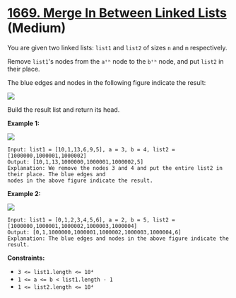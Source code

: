 # [1669. Merge In Between Linked Lists][link] (Medium)

[link]: https://leetcode.cn/problems/merge-in-between-linked-lists/

You are given two linked lists: `list1` and `list2` of sizes `n` and `m` respectively.

Remove `list1`'s nodes from the `aᵗʰ` node to the `bᵗʰ` node, and put `list2` in their place.

The blue edges and nodes in the following figure indicate the result:

![](https://assets.leetcode.com/uploads/2020/11/05/fig1.png)

Build the result list and return its head.

**Example 1:**

![](https://assets.leetcode.com/uploads/2024/03/01/ll.png)

```
Input: list1 = [10,1,13,6,9,5], a = 3, b = 4, list2 = [1000000,1000001,1000002]
Output: [10,1,13,1000000,1000001,1000002,5]
Explanation: We remove the nodes 3 and 4 and put the entire list2 in their place. The blue edges and
nodes in the above figure indicate the result.
```

**Example 2:**

![](https://assets.leetcode.com/uploads/2020/11/05/merge_linked_list_ex2.png)

```
Input: list1 = [0,1,2,3,4,5,6], a = 2, b = 5, list2 = [1000000,1000001,1000002,1000003,1000004]
Output: [0,1,1000000,1000001,1000002,1000003,1000004,6]
Explanation: The blue edges and nodes in the above figure indicate the result.
```

**Constraints:**

- `3 <= list1.length <= 10⁴`
- `1 <= a <= b < list1.length - 1`
- `1 <= list2.length <= 10⁴`
